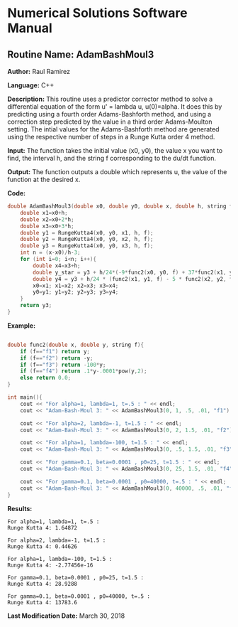 # Numerical Solutions Software Manual

## **Routine Name:** AdamBashMoul3

**Author:** Raul Ramirez

**Language:** C++

**Description:** This routine uses a predictor corrector method to solve a differential equation of the form u' = lambda u, u(0)=alpha. It does this by predicting using a fourth order Adams-Bashforth method, and using a correction step predicted by the value in a third order Adams-Moulton setting. The intial values for the Adams-Bashforth method are generated using the respective number of steps in a Runge Kutta order 4 method. 

**Input:**  The function takes the initial value (x0, y0), the value x you want to find, the interval h, and the string f corresponding to the du/dt function. 

**Output:** The function outputs a double which represents u, the value of the function at the desired x. 

**Code:**
```C++
double AdamBashMoul3(double x0, double y0, double x, double h, string f){
    double x1=x0+h;
    double x2=x0+2*h;
    double x3=x0+3*h;
    double y1 = RungeKutta4(x0, y0, x1, h, f);
    double y2 = RungeKutta4(x0, y0, x2, h, f);
    double y3 = RungeKutta4(x0, y0, x3, h, f);
    int n = (x-x0)/h-3;
    for (int i=0; i<n; i++){
        double x4=x3+h;
        double y_star = y3 + h/24*(-9*func2(x0, y0, f) + 37*func2(x1, y1, f) - 59*func2(x2, y2, f)+55*func2(x3, y3, f));
        double y4 = y3 + h/24 * (func2(x1, y1, f) - 5 * func2(x2, y2, f) + 19*func2(x3, y3, f)+9*func2(x4, y_star, f));
        x0=x1; x1=x2; x2=x3; x3=x4;
        y0=y1; y1=y2; y2=y3; y3=y4;
    }
    return y3;
}

```

**Example:**
```C++

double func2(double x, double y, string f){
    if (f=="f1") return y;
    if (f=="f2") return -y;
    if (f=="f3") return -100*y;
    if (f=="f4") return .1*y-.0001*pow(y,2);
    else return 0.0;
}

int main(){
    cout << "For alpha=1, lambda=1, t=.5 : " << endl;
    cout << "Adam-Bash-Moul 3: " << AdamBashMoul3(0, 1, .5, .01, "f1") << endl << endl;

    cout << "For alpha=2, lambda=-1, t=1.5 : " << endl;
    cout << "Adam-Bash-Moul 3: " << AdamBashMoul3(0, 2, 1.5, .01, "f2") << endl << endl;

    cout << "For alpha=1, lambda=-100, t=1.5 : " << endl;
    cout << "Adam-Bash-Moul 3: " << AdamBashMoul3(0, .5, 1.5, .01, "f3") << endl << endl;

    cout << "For gamma=0.1, beta=0.0001 , p0=25, t=1.5 : " << endl;
    cout << "Adam-Bash-Moul 3: " << AdamBashMoul3(0, 25, 1.5, .01, "f4") << endl << endl;

    cout << "For gamma=0.1, beta=0.0001 , p0=40000, t=.5 : " << endl;
    cout << "Adam-Bash-Moul 3: " << AdamBashMoul3(0, 40000, .5, .01, "f4") << endl << endl;
}
```

**Results:**  
```
For alpha=1, lambda=1, t=.5 : 
Runge Kutta 4: 1.64872

For alpha=2, lambda=-1, t=1.5 : 
Runge Kutta 4: 0.44626

For alpha=1, lambda=-100, t=1.5 : 
Runge Kutta 4: -2.77456e-16

For gamma=0.1, beta=0.0001 , p0=25, t=1.5 : 
Runge Kutta 4: 28.9288

For gamma=0.1, beta=0.0001 , p0=40000, t=.5 : 
Runge Kutta 4: 13783.6

```

**Last Modification Date:** March 30, 2018

